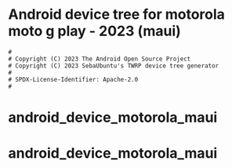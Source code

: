 # Android device tree for motorola moto g play - 2023 (maui)

```
#
# Copyright (C) 2023 The Android Open Source Project
# Copyright (C) 2023 SebaUbuntu's TWRP device tree generator
#
# SPDX-License-Identifier: Apache-2.0
#
```
# android_device_motorola_maui
# android_device_motorola_maui
